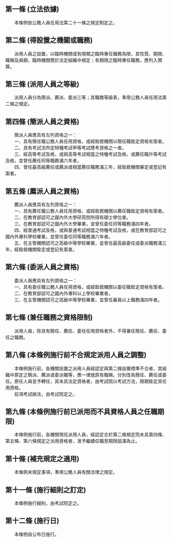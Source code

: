 第一條 (立法依據)
-----------------
　　本條例依公務人員任用法第二十一條之規定制定之。  


第二條 (得設置之機關或職務)
---------------------------
　　派用人員之設置，以臨時機關或有限期之臨時專任職務為限，其性質、期限、職稱及員額，臨時機關應於法定組織中規定；有期限之臨時專任職務，應列入預算。  


第三條 (派用人員之等級)
-----------------------
　　派用人員分為簡派、薦派、委派三等；其職務等級表，準用公務人員任用法第二條之規定。  


第四條 (簡派人員之資格)
-----------------------
　　簡派人員應具有左列資格之一：  
　　一、具有簡任職公務人員任用資格，或經銓敘機關以簡任職銓定資格有案者。  
　　二、具有考試法所定特種考試甲等考試應考資格之一者。  
　　三、經高等考試及格，或與高等考試相當之特種考試及格，或薦任職升等考試及格，並曾任薦任同等職務滿六年者。  
　　四、曾任最高級薦任或薦派或相當薦任職務滿三年，經銓敘機關審定或登記有案者。  


第五條 (薦派人員之資格)
-----------------------
　　薦派人員應具有左列資格之一：  
　　一、具有薦任職公務人員任用資格，或經銓敘機關以薦任職銓定資格有案者。  
　　二、在教育部認可之國內外大學研究院所得有碩士學位者。  
　　三、在教育部認可之國內外大學畢業，並曾任委任同等職務滿四年者。  
　　四、經普通考試及格，或與普通考試相當之特種考試及格，或在教育部認可之國內外專科學校畢業，並曾任委任同等職務滿六年者。  
　　五、在主管機關認可之高級中等學校畢業，並曾任最高級委任或委派職務滿三年，經銓敘機關銓定或登記有案者。  


第六條 (委派人員之資格)
-----------------------
　　委派人員應具有左列資格之一：  
　　一、具有委任職公務人員任用資格，或經銓敘機關以委任職銓定資格有案者。  
　　二、在教育部認可之國內外專科以上學校畢業者。  
　　三、在主管機關認可之高級中等學校畢業，並曾任雇員以上職務滿四年者。  


第七條 (兼任職務之資格限制)
---------------------------
　　派用人員，除具有簡任、薦任、委任任用資格者外，不得兼任簡任、薦任、委任之職務。  


第八條 (本條例施行前不合規定派用人員之調整)
-------------------------------------------
　　本條例施行前，各機關設置之派用人員經認定與第二條設置標準不合者，其組織中原定之簡派、薦派或委派職等，應一律就原有職稱，分別改為簡任、薦任或委任。原任人員並予轉任，其未具法定資格者，由考試院以考試方法，限期銓定其任用資格。  
　　前項考試辦法，由考試院定之。  


第九條 (本條例施行前已派用而不具資格人員之任職期限)
---------------------------------------------------
　　本條例施行前，各機關現任派用人員，經認定合於第二條規定而未具第四條、第五條、第六條規定之派用資格者，准予繼續任職至期限屆滿為止。  


第十條 (補充規定之適用)
-----------------------
　　本條例未規定事項，準用公務人員有關法律之規定。  


第十一條 (施行細則之訂定)
-------------------------
　　本條例施行細則，由考試院定之。  


第十二條 (施行日)
-----------------
　　本條例自公布日施行。
